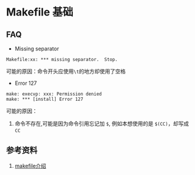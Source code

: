 # Makefile 基础

## FAQ

* Missing separator
```text
Makefile:xx: *** missing separator.  Stop.
```

可能的原因：命令开头应使用`\t`的地方却使用了空格

* Error 127
```text
make: execvp: xxx: Permission denied
make: *** [install] Error 127
```

可能的原因：
1. 命令不存在,可能是因为命令引用忘记加 `$`, 例如本想使用的是 `$(CC)`，却写成 `CC`


## 参考资料
1. [makefile介绍](https://seisman.github.io/how-to-write-makefile/introduction.html)